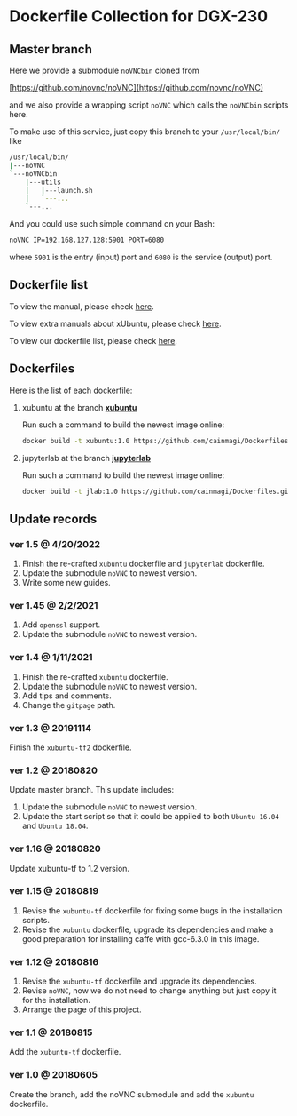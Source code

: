 # Dockerfile Collection for DGX-230

## Master branch

Here we provide a submodule `noVNCbin` cloned from 

[https://github.com/novnc/noVNC](https://github.com/novnc/noVNC)

and we also provide a wrapping script `noVNC` which calls the `noVNCbin` scripts here.

To make use of this service, just copy this branch to your `/usr/local/bin/` like

```Bash
/usr/local/bin/
|---noVNC
`---noVNCbin
    |---utils
    |   |---launch.sh
    |   `---...
    `---...
```

And you could use such simple command on your Bash:

```Bash
noVNC IP=192.168.127.128:5901 PORT=6080
```

where `5901` is the entry (input) port and `6080` is the service (output) port.

## Dockerfile list

To view the manual, please check [here](./manual).

To view extra manuals about xUbuntu, please check [here](./manual-xubuntu).

To view our dockerfile list, please check [here](./dockerlist).

## Dockerfiles

Here is the list of each dockerfile:

1. xubuntu at the branch [**xubuntu**](https://github.com/cainmagi/Dockerfiles/tree/xubuntu)

    Run such a command to build the newest image online:

    ```Bash
    docker build -t xubuntu:1.0 https://github.com/cainmagi/Dockerfiles.git#xubuntu
    ```

2. jupyterlab at the branch  [**jupyterlab**](https://github.com/cainmagi/Dockerfiles/tree/jupyterlab)

    Run such a command to build the newest image online:

    ```Bash
    docker build -t jlab:1.0 https://github.com/cainmagi/Dockerfiles.git#jupyterlab
    ```

## Update records

### ver 1.5 @ 4/20/2022

1. Finish the re-crafted `xubuntu` dockerfile and `jupyterlab` dockerfile.
2. Update the submodule `noVNC` to newest version.
3. Write some new guides.

### ver 1.45 @ 2/2/2021

1. Add `openssl` support.
2. Update the submodule `noVNC` to newest version.

### ver 1.4 @ 1/11/2021

1. Finish the re-crafted `xubuntu` dockerfile.
2. Update the submodule `noVNC` to newest version.
3. Add tips and comments.
4. Change the `gitpage` path.

### ver 1.3 @ 20191114

Finish the `xubuntu-tf2` dockerfile.

### ver 1.2 @ 20180820

Update master branch. This update includes:

1. Update the submodule `noVNC` to newest version.
2. Update the start script so that it could be appiled to both `Ubuntu 16.04` and `Ubuntu 18.04`.

### ver 1.16 @ 20180820

Update xubuntu-tf to 1.2 version.

### ver 1.15 @ 20180819

1. Revise the `xubuntu-tf` dockerfile for fixing some bugs in the installation scripts.
2. Revise the `xubuntu` dockerfile, upgrade its dependencies and make a good preparation for installing caffe with gcc-6.3.0 in this image.

### ver 1.12 @ 20180816

1. Revise the `xubuntu-tf` dockerfile and upgrade its dependencies.
2. Revise `noVNC`, now we do not need to change anything but just copy it for the installation.
3. Arrange the page of this project.

### ver 1.1 @ 20180815

Add the `xubuntu-tf` dockerfile.

### ver 1.0 @ 20180605

Create the branch, add the noVNC submodule and add the `xubuntu` dockerfile.
